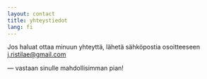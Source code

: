 ```yaml
---
layout: contact
title: yhteystiedot
lang: fi
---
```


Jos haluat ottaa minuun yhteyttä, lähetä sähköpostia osoitteeseen  
<j.ristilae@gmail.com>

&mdash; vastaan sinulle mahdollisimman pian!




<br/>

